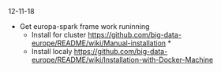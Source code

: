 12-11-18
* Get europa-spark frame work runinning
  * Install for cluster https://github.com/big-data-europe/README/wiki/Manual-installation 
    * 
  * Install localy https://github.com/big-data-europe/README/wiki/Installation-with-Docker-Machine 